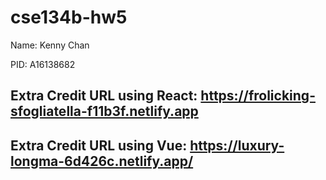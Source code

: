 # cse134b-hw5
Name: Kenny Chan

PID: A16138682

## Extra Credit URL using React: https://frolicking-sfogliatella-f11b3f.netlify.app

## Extra Credit URL using Vue: https://luxury-longma-6d426c.netlify.app/



